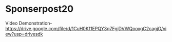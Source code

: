 # Sponserpost20

Video Demonstration-https://drive.google.com/file/d/1CuH0Kf1EPQY3q7FgjDVWQooxgC2cagjO/view?usp=drivesdk

